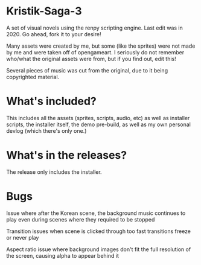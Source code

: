 # Kristik-Saga-3
A set of visual novels using the renpy scripting engine. Last edit was in 2020. Go ahead, fork it to your desire!

Many assets were created by me, but some (like the sprites) were not made by me and were taken off of opengameart.
I seriously do not remember who/what the original assets were from, but if you find out, edit this!

Several pieces of music was cut from the original, due to it being copyrighted material.

# What's included?
This includes all the assets (sprites, scripts, audio, etc) as well as installer scripts, the installer itself, the demo pre-build, as well as my own personal devlog (which there's only one.)

# What's in the releases?
The release only includes the installer.

# Bugs
Issue where after the Korean scene, the background music continues to play even during scenes where they required to be stopped

Transition issues when scene is clicked through too fast transitions freeze or never play 

Aspect ratio issue where background images don't fit the full resolution of the screen, causing alpha to appear behind it 

